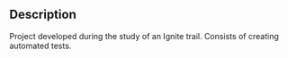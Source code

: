## Description

Project developed during the study of an Ignite trail. Consists of creating automated tests.
